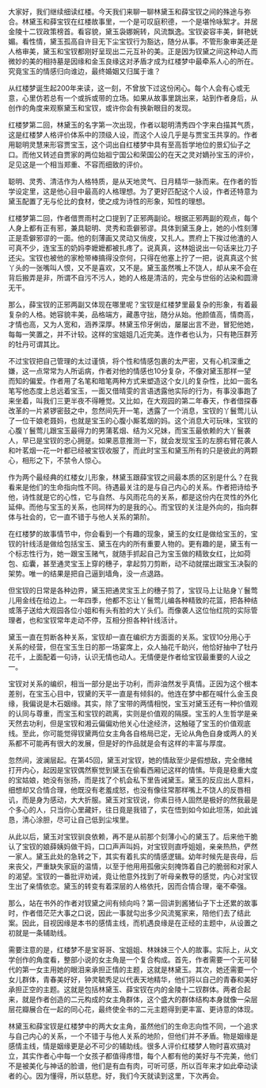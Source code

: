 
大家好，我们继续细读红楼。今天我们来聊一聊林黛玉和薛宝钗之间的殊途与弥合。林黛玉和薛宝钗在红楼故事里，一个是可叹庭积德，一个是堪怜咏絮才。并居金陵十二钗政策榜首。看容貌，黛玉袅娜婉转，风流飘逸。宝钗姿容丰美，鲜艳妩媚。看性情，黛玉孤高自许目无下尘宝钗行为豁达，随分从事。不管形象审美还是人格审美，黛玉和宝钗都刚好呈现出二元互补的美。正是因为钗黛之间这种动人而微妙的美的相持墓是因缘和金玉良缘这对矛盾才成为红楼梦中最牵系人心的所在。究竟宝玉的情感归向谁边，最终婚姻又归属于谁？

从红楼梦诞生起200年来读，这一刻，不曾放下过这份闲心。每个人会有心或无意，心里仿若总有一个或拆或带的立场。如果从故事里跳出来，站到作者身后，从创作的角度来观察黛玉和宝钗，或许你会有换新眼目的发现。

红楼梦第二回，林黛玉的名字第一次出现，作者以聪明清秀四个字来白描其气质，这是红楼梦人格评价体系中的顶级人设，而这个人设几乎是与贾宝玉共享的。作者用聪明灵慧来形容贾宝玉，这个词出自红楼梦中具有至高哲学地位的景幻仙子之口。而他又转述自贾家的两位始祖宁国公和荣国公的在天之灵对嫡孙宝玉的评价，足见这是一个相当郑重、不容而细致的评价。

聪明、灵秀、清洁作为人格特质，是从天地灵气、日月精华一脉而来。在作者的哲学设定里，这是他心目中最高的人格理想。为了更好匹配这个人设，作者还特意为黛玉配置了无与伦比的食材，使之成为诗性的形象，知性的理想。

红楼梦第二回，作者借贾雨村之口提到了正邪两副论。根据正邪两副的观点，每个人身上都有正有邪，兼具聪明、灵秀和乖僻邪谬。具体到黛玉身上，她的小性刻薄正是乖僻邪谬的一面。他的刻薄画又灵动又俏皮，又扎人。贾府上下挨过他渣的人可真不少，连宝玉的奶妈李嬷嬷都被扎疼了。说真真，这林姐说出一句话来比刀子还尖。宝钗也被他的家枪带棒搞得没奈何，只得在他塞上拧了一把，说真真这个贫丫头的一张嘴叫人恨，又不是喜欢，又不是。黛玉虽然嘴上不饶人，却从来不会在背后搬弄是非，所谓不自污不污人，她的人格是清洁的，完全与世俗的沾染和圆滑无干。

那么，薛宝钗的正邪两副又体现在哪里呢？宝钗是红楼梦里最复杂的形象，有着最复杂的人格。她容貌丰美，品格端方，藏愚守拙，随分从始。他颜值高，情商高，才情也高，又为人宽和，涵养深厚。林黛玉伶牙俐齿，屡屡出言不逊，冒犯他她，每每一笑置之，并不计较。这样的宝姐姐几近完美。连作者也认为，只有艳压群芳的牡丹可谓其比。

不过宝钗把自己管理的太过谨慎，将个性和情感包裹的太严密，又有心机深重之嫌，这一点常常为人所诟病，作者对他的情感也10分复杂，不像对黛玉那样一望而知的偏爱。作者用了名笔和暗笔两种方式来塑造这个女儿的复杂性，比如一面名笔写他态度上总远着宝玉，一面又借晴雯的言语透露他实际的行为，有事没事跑了来坐着，叫我们三更半夜不得睡觉。又比如，在大观园的第二年春天，作者借探春改革的一片紧锣密鼓之中，忽然间先开一笔，透露了一个消息，宝钗的丫鬟莺儿认了一位干娘老聂妈，也就是宝玉的心腹小厮茗烟的妈。这个消息大可玩味，宝钗的心腹丫鬟莺儿跟宝玉最得力的男蒲茗烟、结为义兄妹，而宝玉最依赖的大丫鬟袭人，早已是宝钗的忠心拥趸。如果恶意推测一下，就会发现宝玉的左膀右臂花袭人和叶茗烟一花一叶都已经被宝钗收服了，而此时宝玉和黛玉所有的只是彼此的两颗心，相形之下，不禁令人惊心。

作为两个最经典的红楼女儿形象，林黛玉跟薛宝钗之间最本质的区别是什么？在我看来是他们的生命指向性不同。待遇最关注的是与自己内心的关系。作者把诗给予他，诗性就是它的心性，它与自然、与风雨花鸟的关系，都是这份内在灵性的外化延伸。而他与宝玉的关系，也同样为的是我的心。而宝钗的关注是外向的，指向群体与社会的，它一直不错于与他人关系的第阶。

在红楼梦的故事情节中，你会看到一个有趣的现象，黛玉的女红是做给宝玉的，宝钗的针线活是做给包括宝玉、黛玉在内的所有重要人物的。更有趣的是，黛玉有一个标志性行为，她一跟宝玉赌气，就随手抓起自己为宝玉做的精致女红，比如荷包、疝囊，甚至通灵宝玉上穿的穗子，拿起剪刀剪断，动不动就摆出跟宝玉决裂的架势。唯一的结果是把自己逼到墙角，没一点退路。

但宝钗的日常是各种边界，黛玉把通灵宝玉上的穗子剪了，宝钗马上让贴身丫鬟莺儿用金线在给边上。一年四季，他都不忘让丫鬟莺儿编各种精致的花篮，把各种结或落子送给大观园各位小姐和有头有脸的大丫头们。而像袭人这位怡红院的实际管理者，也和宝钗常年走动不停，互相分担各种针线活计。

黛玉一直在剪断各种关系，宝钗却一直在编织方方面面的关系。宝钗10分用心于关系的经营，但在宝玉生日的那一场宴席上，众人抽花千助兴，他恰好抽中了牡丹花千，上面配着一句诗，认识无情也动人。无情便是作者给宝钗最重要的人设之一。

宝钗对关系的编织，相当一部分是出于功利，而非油然发乎真情。正因为这个根本差别，在宝玉心目中，钗黛的天平一直是有倾斜的。他连在梦中都在喊什么金玉良缘，我偏说是木石姻缘。其实，除了宝带的两情相悦，宝玉对黛玉还有一种价值观的认同与尊重，而宝玉和宝钗的疏离，实则是价值观的隔膜。宝玉的人生哲学是亲天然去功利，但是宝钗和湘云偏偏劝他关心仕途经济，这触碰了宝玉的价值观底线。至此，你可能觉得钗黛两位女主角各自格局已定，无论从角色自身或两人的关系都不可能再有很大的发展，但是好的作品就是会有这样的丰富与厚度。

忽然间，波澜层起。在第45回，黛玉对宝钗，她的情敌至少是假想敌，完全缴械打开内心，起因是宝钗偶然察觉到黛玉在偷看西厢记这样的情愫。毕竟是稳重大度的宝姑娘，她没有张扬，而是找了个机会私下里告诫黛玉。黛玉的反应出人意料，细想却又合情合理，他既没有老羞成怒，也没有像往常那样嘴上不饶人的反唇相讥，而是身为感动，大大折服。黛玉对宝钗说，你素日待人固然是极好的然我最是个多心的人，只当你心里藏奸，往日竟是我错了，实在悟到如今如此坦荡，如此诚恳，清心涂胆，尽可让自己低到尘埃里。

从此以后，黛玉对宝钗驯良依赖，再不是从前那个刻薄小心的黛玉了。后来他干脆认了宝钗的娘薛姨妈做干妈，口口声声叫妈，对宝钗则直呼姐姐，亲亲热热，俨然一家人。黛玉此处的急转之下，其实有着扎实的情感逻辑。幼年时候先是丧母，后来丧父，严重缺失家庭的温情，以至于他用用孤傲尖刻掩饰着自己的脆弱和对家人的渴望。宝钗的一番批评劝诫，竟让他意外找到了听母亲教导的感觉，内心对宝钗生出了亲情依恋。黛玉的转变有着深层的人格依托，因而合情合理，毫不牵强。

那么，站在书外的作者对钗黛之间有倾向吗？第一回讲到酱猪仙子下士还累的故事时，作者借茫茫大事之口说，因此一事就勾出多少风流冤家来，陪他们去了结此案。因此，目视因缘是本书的感情主线，而机遇良缘是在正经的主题中，从设置之初就是一条辅助线。

需要注意的是，红楼梦不是宝哥哥、宝姐姐、林妹妹三个人的故事。实际上，从文学创作的角度看，整部小说的女主角是一个复合构成。首先，作者需要一个无可替代的第一女主用她的眼泪来承担正情的主题，这就是林黛玉。其次，她还需要一个女儿群体，青春美好好，钟灵毓秀足以代表天地精华，他们将以自己的青春和美好承担正空的主题。这就是包括林黛玉、薛宝钗在内的金陵十二钗群体。两者合起来，就是作者创造的二元构成的女主角群体，这个盛大的群体结构本身就像一朵层层花瓣展合在一起的同心花，最终使全书的二元主题得到更丰富、更诗意的体现。

林黛玉和薛宝钗是红楼梦中的两大女主角，虽然他们的生命志向性不同，一个追求与自己内心的关系，一个不错于与他人关系的地阶，但他们并不矛盾。物是姻缘是感情主线，情是姻缘更是必不可少的辅助线。很多人评价红楼梦人物时喜欢搞对立，其实作者心中每一个女孩子都值得疼惜，每个人都有他的美好与不完美，他们不是被美化与神话的脸谱，他们是有血有肉，可听可感，所以百年来才如此牵动读者的心。因为懂得，所以慈悲。好，我们今天就读到这里，下次再会。


